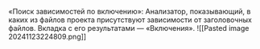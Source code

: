 «Поиск зависимостей по включению»: Анализатор, показывающий, в каких из файлов проекта присутствуют зависимости от заголовочных файлов. Вкладка с его результатами — «Включения».
![[Pasted image 20241123224809.png]]
